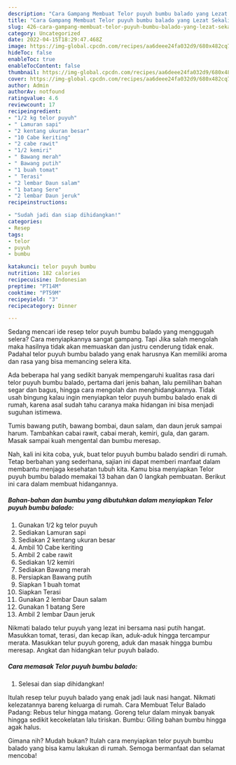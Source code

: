 ```yaml
---
description: "Cara Gampang Membuat Telor puyuh bumbu balado yang Lezat Sekali"
title: "Cara Gampang Membuat Telor puyuh bumbu balado yang Lezat Sekali"
slug: 426-cara-gampang-membuat-telor-puyuh-bumbu-balado-yang-lezat-sekali
category: Uncategorized
date: 2022-04-15T18:29:47.468Z
image: https://img-global.cpcdn.com/recipes/aa6deee24fa032d9/680x482cq70/telor-puyuh-bumbu-balado-foto-resep-utama.jpg
hideToc: false
enableToc: true
enableTocContent: false
thumbnail: https://img-global.cpcdn.com/recipes/aa6deee24fa032d9/680x482cq70/telor-puyuh-bumbu-balado-foto-resep-utama.jpg
cover: https://img-global.cpcdn.com/recipes/aa6deee24fa032d9/680x482cq70/telor-puyuh-bumbu-balado-foto-resep-utama.jpg
author: Admin
authorAv: notfound
ratingvalue: 4.6
reviewcount: 17
recipeingredient:
- "1/2 kg telor puyuh"
- " Lamuran sapi"
- "2 kentang ukuran besar"
- "10 Cabe keriting"
- "2 cabe rawit"
- "1/2 kemiri"
- " Bawang merah"
- " Bawang putih"
- "1 buah tomat"
- " Terasi"
- "2 lembar Daun salam"
- "1 batang Sere"
- "2 lembar Daun jeruk"
recipeinstructions:

- "Sudah jadi dan siap dihidangkan!"
categories:
- Resep
tags:
- telor
- puyuh
- bumbu

katakunci: telor puyuh bumbu 
nutrition: 182 calories
recipecuisine: Indonesian
preptime: "PT14M"
cooktime: "PT59M"
recipeyield: "3"
recipecategory: Dinner

---
```



Sedang mencari ide resep telor puyuh bumbu balado yang menggugah selera? Cara menyiapkannya sangat gampang. Tapi Jika salah mengolah maka hasilnya tidak akan memuaskan dan justru cenderung tidak enak. Padahal telor puyuh bumbu balado yang enak harusnya Kan memiliki aroma dan rasa yang bisa memancing selera kita.


Ada beberapa hal yang sedikit banyak mempengaruhi kualitas rasa dari telor puyuh bumbu balado, pertama dari jenis bahan, lalu pemilihan bahan segar dan bagus, hingga cara mengolah dan menghidangkannya. Tidak usah bingung kalau ingin menyiapkan telor puyuh bumbu balado enak di rumah, karena asal sudah tahu caranya maka hidangan ini bisa menjadi suguhan istimewa.

Tumis bawang putih, bawang bombai, daun salam, dan daun jeruk sampai harum. Tambahkan cabai rawit, cabai merah, kemiri, gula, dan garam. Masak sampai kuah mengental dan bumbu meresap.


Nah, kali ini kita coba, yuk, buat telor puyuh bumbu balado sendiri di rumah. Tetap berbahan yang sederhana, sajian ini dapat memberi manfaat dalam membantu menjaga kesehatan tubuh kita. Kamu bisa menyiapkan Telor puyuh bumbu balado memakai 13 bahan dan 0 langkah pembuatan. Berikut ini cara dalam membuat hidangannya.

<!--inarticleads1-->

##### Bahan-bahan dan bumbu yang dibutuhkan dalam menyiapkan Telor puyuh bumbu balado:

1. Gunakan 1/2 kg telor puyuh
1. Sediakan  Lamuran sapi
1. Sediakan 2 kentang ukuran besar
1. Ambil 10 Cabe keriting
1. Ambil 2 cabe rawit
1. Sediakan 1/2 kemiri
1. Sediakan  Bawang merah
1. Persiapkan  Bawang putih
1. Siapkan 1 buah tomat
1. Siapkan  Terasi
1. Gunakan 2 lembar Daun salam
1. Gunakan 1 batang Sere
1. Ambil 2 lembar Daun jeruk


Nikmati balado telur puyuh yang lezat ini bersama nasi putih hangat. Masukkan tomat, terasi, dan kecap ikan, aduk-aduk hingga tercampur merata. Masukkan telur puyuh goreng, aduk dan masak hingga bumbu meresap. Angkat dan hidangkan telur puyuh balado. 

<!--inarticleads2-->

##### Cara memasak Telor puyuh bumbu balado:


1. Selesai dan siap dihidangkan!

Itulah resep telur puyuh balado yang enak jadi lauk nasi hangat. Nikmati kelezatannya bareng keluarga di rumah. Cara Membuat Telur Balado Padang: Rebus telur hingga matang. Goreng telur dalam minyak banyak hingga sedikit kecokelatan lalu tiriskan. Bumbu: Giling bahan bumbu hingga agak halus. 

Gimana nih? Mudah bukan? Itulah cara menyiapkan telor puyuh bumbu balado yang bisa kamu lakukan di rumah. Semoga bermanfaat dan selamat mencoba!
